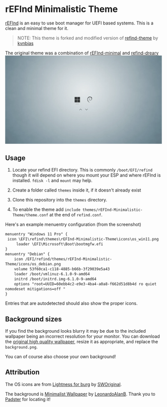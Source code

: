 # rEFInd Minimalistic Theme

[rEFInd](http://www.rodsbooks.com/refind/) is an easy to use boot manager for UEFI
based systems. This is a clean and minimal theme for it.

>NOTE: This theme is forked and modified version of [refind-theme](https://github.com/kvnbias/refind-theme) by [kvnbias](https://github.com/kvnbias)

The original theme was  a combination of [rEFInd-minimal](https://github.com/EvanPurkhiser/rEFInd-minimal) and [refind-dreary](https://github.com/dheishman/refind-dreary)
![rEFInd-Minimalistic-Theme](https://raw.githubusercontent.com/iammrmehedi/rEFInd-Minimalistic-Theme/main/screenshot.webp)

## Usage

 1. Locate your refind EFI directory. This is commonly `/boot/EFI/refind`
    though it will depend on where you mount your ESP and where rEFInd is
    installed. `fdisk -l` and `mount` may help.

 2. Create a folder called `themes` inside it, if it doesn't already exist

 3. Clone this repository into the `themes` directory.

 4. To enable the theme add `include themes/rEFInd-Minimalistic-Theme/theme.conf` at the end of
    `refind.conf`.

Here's an example menuentry configuration (from the screenshot)

```text
menuentry "Windows 11 Pro" {
 icon \EFI\refind\themes\rEFInd-Minimalistic-Theme\icons\os_win11.png
     loader \EFI\Microsoft\Boot\bootmgfw.efi
}
menuentry "Debian" {
    icon /EFI/refind/themes/rEFInd-Minimalistic-Theme/icons/os_debian.png
    volume 53f60ca1-c118-4885-b66b-3f29039e5a43
    loader /boot/vmlinuz-6.1.0-9-amd64
    initrd /boot/initrd.img-6.1.0-9-amd64
    options "root=UUID=60ebb4c2-e9e3-4ba4-a0a8-f662d51d8b4d ro quiet nomodeset mitigations=off "
}
```

Entries that are autodetected should also show the proper icons.

## Background sizes

If you find the background looks blurry it may be due to the included wallpaper
being an incorrect resolution for your monitor. You can download the [original
high quality wallpaper][wallpaper], resize it as appropriate, and replace the
`background.png`.

You can of course also choose your own background!

## Attribution

The OS icons are from [Lightness for burg][icons] by [SWOriginal][icon-author].

The background is [Minimalist Wallpaper][wallpaper] by
[LeonardoAIanB][wallpaper-author]. Thank you to [Padster][padster] for locating
it!

[icons]: http://sworiginal.deviantart.com/art/Lightness-for-burg-181461810
[icon-author]: http://sworiginal.deviantart.com/

[padster]: https://github.com/theRealPadster
[wallpaper]: http://leonardoalanb.deviantart.com/art/Minimalist-wallpaper-295519786
[wallpaper-author]: http://leonardoalanb.deviantart.com/
